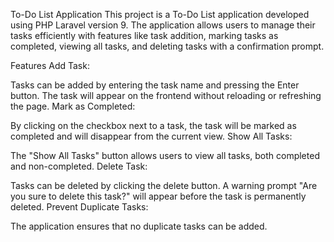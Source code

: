 To-Do List Application
This project is a To-Do List application developed using PHP Laravel version 9. The application allows users to manage their tasks efficiently with features like task addition, marking tasks as completed, viewing all tasks, and deleting tasks with a confirmation prompt.

Features
Add Task:

Tasks can be added by entering the task name and pressing the Enter button.
The task will appear on the frontend without reloading or refreshing the page.
Mark as Completed:

By clicking on the checkbox next to a task, the task will be marked as completed and will disappear from the current view.
Show All Tasks:

The "Show All Tasks" button allows users to view all tasks, both completed and non-completed.
Delete Task:

Tasks can be deleted by clicking the delete button.
A warning prompt "Are you sure to delete this task?" will appear before the task is permanently deleted.
Prevent Duplicate Tasks:

The application ensures that no duplicate tasks can be added.
